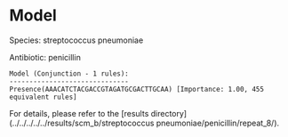 
# Model

Species: streptococcus pneumoniae

Antibiotic: penicillin

```
Model (Conjunction - 1 rules):
------------------------------
Presence(AAACATCTACGACCGTAGATGCGACTTGCAA) [Importance: 1.00, 455 equivalent rules]

```

For details, please refer to the [results directory](../../../../../results/scm_b/streptococcus pneumoniae/penicillin/repeat_8/).

